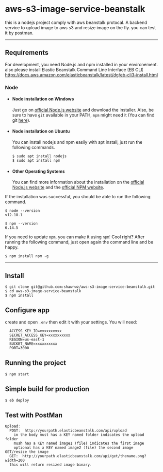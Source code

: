 # aws-s3-image-service-beanstalk
this is a nodejs project comply with aws beanstalk protocal.
A backend service to upload image to aws s3 and resize image on the fly.
you can test it by postman.

---
## Requirements

For development, you need Node.js and npm installed in your environement.
also please install Elastic Beanstalk Command Line Interface (EB CLI)   
https://docs.aws.amazon.com/elasticbeanstalk/latest/dg/eb-cli3-install.html

### Node
- #### Node installation on Windows

  Just go on [official Node.js website](https://nodejs.org/) and download the installer.
Also, be sure to have `git` available in your PATH, `npm` might need it (You can find git [here](https://git-scm.com/)).

- #### Node installation on Ubuntu

  You can install nodejs and npm easily with apt install, just run the following commands.

      $ sudo apt install nodejs
      $ sudo apt install npm

- #### Other Operating Systems
  You can find more information about the installation on the [official Node.js website](https://nodejs.org/) and the [official NPM website](https://npmjs.org/).

If the installation was successful, you should be able to run the following command.

    $ node --version
    v12.18.1

    $ npm --version
    6.14.5

If you need to update `npm`, you can make it using `npm`! Cool right? After running the following command, just open again the command line and be happy.

    $ npm install npm -g

---

## Install

    $ git clone git@github.com:shawnwz/aws-s3-image-service-beanstalk.git
    $ cd aws-s3-image-service-beanstalk
    $ npm install

## Configure app

create and open `.env` then edit it with your settings. You will need:

      ACCESS_KEY_ID=xxxxxxxxxx
      SECRET_ACCESS_KEY=xxxxxxxxxx
      REGION=us-east-1
      BUCKET_NAME=xxxxxxxxxx
      PORT=3000

## Running the project

    $ npm start

## Simple build for production

    $ eb deploy
    
## Test with PostMan
    Upload:
      POST:  http://yourpath.elasticbeanstalk.com/api/upload
        in the body must has a KEY named folder indicates the upload folder
        mush has a KEY named image1 (file) indicates the first image
        optional has a KEY named image2 (file) the second image
    GET/resize the image
      GET:  http://yourpath.elasticbeanstalk.com/api/get/thename.png?width=200
      this will return resized image binary.
     
